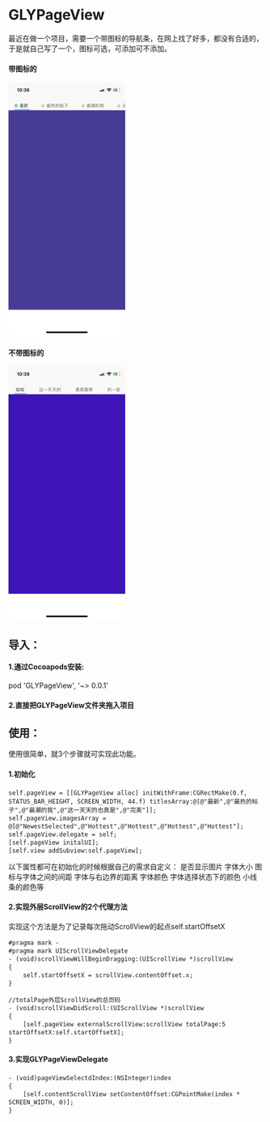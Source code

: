 # GLYPageView

最近在做一个项目，需要一个带图标的导航条，在网上找了好多，都没有合适的，于是就自己写了一个，图标可选，可添加可不添加。

#### 带图标的

![Image text](https://github.com/Jason318/GLYPageView/blob/master/READMEIMAGES/EE53655F1A5B8DE0F21E7801B592A60F.gif)

#### 不带图标的

![Image text](https://github.com/Jason318/GLYPageView/blob/master/READMEIMAGES/8A1A06E02C6808FEC7020555C310E062.gif)

## 导入：

#### 1.通过Cocoapods安装:

pod 'GLYPageView', '~> 0.0.1'

#### 2.直接把GLYPageView文件夹拖入项目

## 使用：

使用很简单，就3个步骤就可实现此功能。

#### 1.初始化

```
self.pageView = [[GLYPageView alloc] initWithFrame:CGRectMake(0.f, STATUS_BAR_HEIGHT, SCREEN_WIDTH, 44.f) titlesArray:@[@"最新",@"最热的帖子",@"最潮的我",@"这一天天的也真是",@"完美"]];
self.pageView.imagesArray = @[@"NewestSelected",@"Hottest",@"Hottest",@"Hottest",@"Hottest"];
self.pageView.delegate = self;
[self.pageView initalUI];
[self.view addSubview:self.pageView];
```
以下属性都可在初始化的时候根据自己的需求自定义：
是否显示图片
字体大小
图标与字体之间的间距
字体与右边界的距离
字体颜色
字体选择状态下的颜色
小线条的颜色等

#### 2.实现外层ScrollView的2个代理方法

实现这个方法是为了记录每次拖动ScrollView的起点self.startOffsetX

```
#pragma mark -
#pragma mark UIScrollViewDelegate
- (void)scrollViewWillBeginDragging:(UIScrollView *)scrollView
{
    self.startOffsetX = scrollView.contentOffset.x;
}

//totalPage外层ScrollView的总页码
- (void)scrollViewDidScroll:(UIScrollView *)scrollView
{
    [self.pageView externalScrollView:scrollView totalPage:5 startOffsetX:self.startOffsetX];
}
```

#### 3.实现GLYPageViewDelegate

```
- (void)pageViewSelectdIndex:(NSInteger)index
{
    [self.contentScrollView setContentOffset:CGPointMake(index * SCREEN_WIDTH, 0)];
}
```



